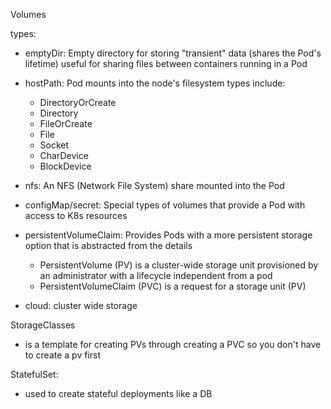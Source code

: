 Volumes

 types:
 - emptyDir: Empty directory for storing "transient" data (shares the Pod's lifetime) useful for sharing files between containers running in a Pod

 - hostPath: Pod mounts into the node's filesystem
    types include: 
      - DirectoryOrCreate
      - Directory
      - FileOrCreate
      - File
      - Socket
      - CharDevice
      - BlockDevice

 - nfs: An NFS (Network File System) share mounted into the Pod

 - configMap/secret: Special types of volumes that provide a Pod with access to K8s resources

 - persistentVolumeClaim: Provides Pods with a more persistent storage option that is abstracted from the details
    - PersistentVolume (PV) is a cluster-wide storage unit provisioned by an administrator with a lifecycle independent from a pod
    - PersistentVolumeClaim (PVC) is a request for a storage unit (PV)

 - cloud: cluster wide storage

StorageClasses
- is a template for creating PVs through creating a PVC so you don't have to create a pv first

StatefulSet:
- used to create stateful deployments like a DB
